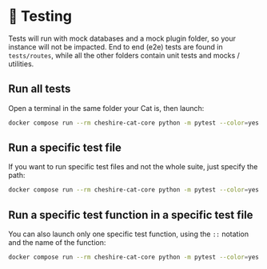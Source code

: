 # &#128300; Testing

Tests will run with mock databases and a mock plugin folder, so your instance will not be impacted.
End to end (e2e) tests are found in `tests/routes`, while all the other folders contain unit tests and mocks / utilities.

## Run all tests

Open a terminal in the same folder your Cat is, then launch:

```bash
docker compose run --rm cheshire-cat-core python -m pytest --color=yes .
```

## Run a specific test file

If you want to run specific test files and not the whole suite, just specify the path:

```bash
docker compose run --rm cheshire-cat-core python -m pytest --color=yes tests/routes/memory/test_memory_recall.py
```

## Run a specific test function in a specific test file

You can also launch only one specific test function, using the `::` notation and the name of the function:

```bash
docker compose run --rm cheshire-cat-core python -m pytest --color=yes tests/routes/memory/test_memory_recall.py::test_memory_recall_with_k_success
```
